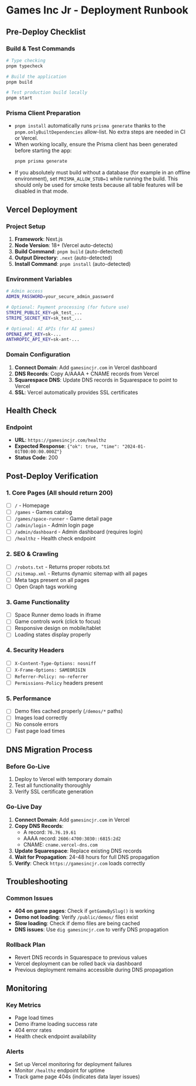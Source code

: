 # Games Inc Jr - Deployment Runbook

## Pre-Deploy Checklist

### Build & Test Commands
```bash
# Type checking
pnpm typecheck

# Build the application
pnpm build

# Test production build locally
pnpm start
```

### Prisma Client Preparation
- `pnpm install` automatically runs `prisma generate` thanks to the `pnpm.onlyBuiltDependencies` allow-list. No extra steps are
  needed in CI or Vercel.
- When working locally, ensure the Prisma client has been generated before starting the app:
  ```bash
  pnpm prisma generate
  ```
- If you absolutely must build without a database (for example in an offline environment), set `PRISMA_ALLOW_STUB=1` while
  running the build. This should only be used for smoke tests because all table features will be disabled in that mode.

## Vercel Deployment

### Project Setup
1. **Framework**: Next.js
2. **Node Version**: 18+ (Vercel auto-detects)
3. **Build Command**: `pnpm build` (auto-detected)
4. **Output Directory**: `.next` (auto-detected)
5. **Install Command**: `pnpm install` (auto-detected)

### Environment Variables
```bash
# Admin access
ADMIN_PASSWORD=your_secure_admin_password

# Optional: Payment processing (for future use)
STRIPE_PUBLIC_KEY=pk_test_...
STRIPE_SECRET_KEY=sk_test_...

# Optional: AI APIs (for AI games)
OPENAI_API_KEY=sk-...
ANTHROPIC_API_KEY=sk-ant-...
```

### Domain Configuration
1. **Connect Domain**: Add `gamesincjr.com` in Vercel dashboard
2. **DNS Records**: Copy A/AAAA + CNAME records from Vercel
3. **Squarespace DNS**: Update DNS records in Squarespace to point to Vercel
4. **SSL**: Vercel automatically provides SSL certificates

## Health Check

### Endpoint
- **URL**: `https://gamesincjr.com/healthz`
- **Expected Response**: `{"ok": true, "time": "2024-01-01T00:00:00.000Z"}`
- **Status Code**: 200

## Post-Deploy Verification

### 1. Core Pages (All should return 200)
- [ ] `/` - Homepage
- [ ] `/games` - Games catalog
- [ ] `/games/space-runner` - Game detail page
- [ ] `/admin/login` - Admin login page
- [ ] `/admin/dashboard` - Admin dashboard (requires login)
- [ ] `/healthz` - Health check endpoint

### 2. SEO & Crawling
- [ ] `/robots.txt` - Returns proper robots.txt
- [ ] `/sitemap.xml` - Returns dynamic sitemap with all pages
- [ ] Meta tags present on all pages
- [ ] Open Graph tags working

### 3. Game Functionality
- [ ] Space Runner demo loads in iframe
- [ ] Game controls work (click to focus)
- [ ] Responsive design on mobile/tablet
- [ ] Loading states display properly

### 4. Security Headers
- [ ] `X-Content-Type-Options: nosniff`
- [ ] `X-Frame-Options: SAMEORIGIN`
- [ ] `Referrer-Policy: no-referrer`
- [ ] `Permissions-Policy` headers present

### 5. Performance
- [ ] Demo files cached properly (`/demos/*` paths)
- [ ] Images load correctly
- [ ] No console errors
- [ ] Fast page load times

## DNS Migration Process

### Before Go-Live
1. Deploy to Vercel with temporary domain
2. Test all functionality thoroughly
3. Verify SSL certificate generation

### Go-Live Day
1. **Connect Domain**: Add `gamesincjr.com` in Vercel
2. **Copy DNS Records**: 
   - A record: `76.76.19.61`
   - AAAA record: `2606:4700:3030::6815:2d2`
   - CNAME: `cname.vercel-dns.com`
3. **Update Squarespace**: Replace existing DNS records
4. **Wait for Propagation**: 24-48 hours for full DNS propagation
5. **Verify**: Check `https://gamesincjr.com` loads correctly

## Troubleshooting

### Common Issues
- **404 on game pages**: Check if `getGameBySlug()` is working
- **Demo not loading**: Verify `/public/demos/` files exist
- **Slow loading**: Check if demo files are being cached
- **DNS issues**: Use `dig gamesincjr.com` to verify DNS propagation

### Rollback Plan
- Revert DNS records in Squarespace to previous values
- Vercel deployment can be rolled back via dashboard
- Previous deployment remains accessible during DNS propagation

## Monitoring

### Key Metrics
- Page load times
- Demo iframe loading success rate
- 404 error rates
- Health check endpoint availability

### Alerts
- Set up Vercel monitoring for deployment failures
- Monitor `/healthz` endpoint for uptime
- Track game page 404s (indicates data layer issues)
